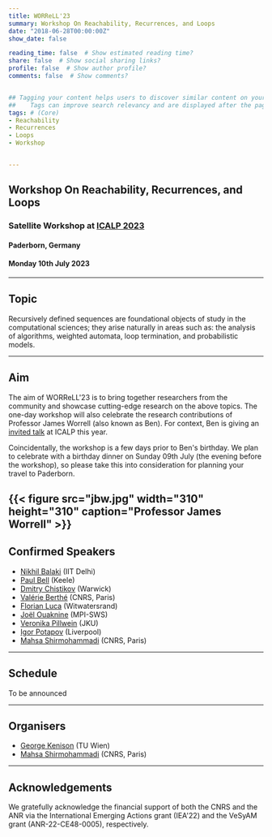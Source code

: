 ```yaml
---
title: WORReLL'23
summary: Workshop On Reachability, Recurrences, and Loops
date: "2018-06-28T00:00:00Z"
show_date: false

reading_time: false  # Show estimated reading time?
share: false  # Show social sharing links?
profile: false  # Show author profile?
comments: false  # Show comments?


## Tagging your content helps users to discover similar content on your site. 
##    Tags can improve search relevancy and are displayed after the page content and also in the Tag Cloud widget.
tags: # (Core)
- Reachability
- Recurrences
- Loops
- Workshop


---
```


## Workshop On Reachability, Recurrences, and Loops
### Satellite Workshop at [ICALP 2023](https://icalp2023.cs.upb.de/)
#### Paderborn, Germany
#### Monday 10th July 2023

---


## Topic



Recursively defined sequences are foundational objects of study in the computational sciences; they arise naturally in areas such as: the analysis of algorithms, weighted automata, loop termination, and probabilistic models. 

---

## Aim




The aim of WORReLL'23 is to bring together researchers from the community and showcase cutting-edge research on the above topics.
The one-day workshop will also celebrate the research contributions of Professor James Worrell (also known as Ben). For context, Ben is giving an [invited talk](https://icalp2023.cs.upb.de/invited-speakers/) at ICALP this year.





Coincidentally, the workshop is a few days prior to Ben's birthday.
We plan to celebrate with a birthday dinner on Sunday 09th July (the evening before the workshop), so please take this into consideration for planning your travel to Paderborn.

{{< figure src="jbw.jpg" width="310" height="310" caption="Professor James Worrell" >}}
---

## Confirmed Speakers


- [Nikhil Balaki](https://sites.google.com/view/nikhilbalaji/home) (IIT Delhi)
- [Paul Bell](https://pcbell.github.io/) (Keele)
- [Dmitry Chistikov](https://warwick.ac.uk/fac/sci/dcs/people/dmitry_chistikov/) (Warwick)
- [Valérie Berthé](https://www.irif.fr/~berthe/) (CNRS, Paris)
- [Florian Luca](https://www.wits.ac.za/staff/academic-a-z-listing/l/florianlucawitsacza/) (Witwatersrand)
- [Joël Ouaknine](https://people.mpi-sws.org/~joel/) (MPI-SWS)
- [Veronika Pillwein](https://risc.jku.at/m/veronika-pillwein/) (JKU)
- [Igor Potapov](https://cgi.csc.liv.ac.uk/~igor/Igor_Potapovs_Home_Page/Home.html) (Liverpool)
- [Mahsa Shirmohammadi](https://www.irif.fr/~mahsa/) (CNRS, Paris)

---

## Schedule


To be announced

---

## Organisers



- [George Kenison](https://georgekenison.github.io/) (TU Wien)
- [Mahsa Shirmohammadi](https://www.irif.fr/~mahsa/) (CNRS, Paris)

---

## Acknowledgements


We gratefully acknowledge the financial support of both the CNRS and the ANR via the International Emerging Actions grant (IEA'22) and the VeSyAM grant (ANR-22-CE48-0005), respectively.




